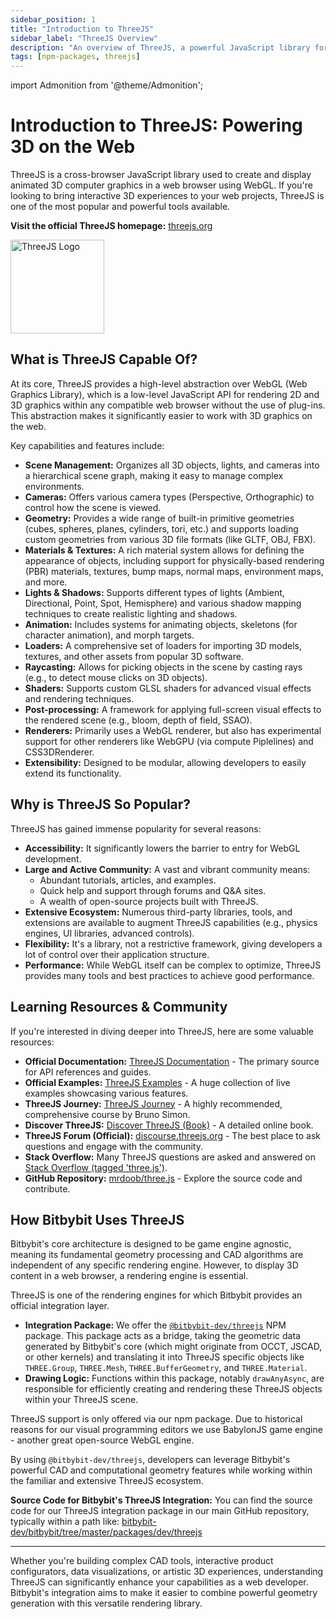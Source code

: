 ```yaml
---
sidebar_position: 1
title: "Introduction to ThreeJS"
sidebar_label: "ThreeJS Overview"
description: "An overview of ThreeJS, a powerful JavaScript library for creating and displaying 3D graphics in web browsers, and how it's integrated with Bitbybit."
tags: [npm-packages, threejs]
---
```


import Admonition from '@theme/Admonition';

# Introduction to ThreeJS: Powering 3D on the Web

ThreeJS is a cross-browser JavaScript library used to create and display animated 3D computer graphics in a web browser using WebGL. If you're looking to bring interactive 3D experiences to your web projects, ThreeJS is one of the most popular and powerful tools available.

**Visit the official ThreeJS homepage:** <a href="https://threejs.org/" target="_blank" rel="noopener noreferrer">threejs.org</a>

<img 
  src="https://bitbybit.dev/assets/threejs-logo.png" 
  width="150"
  alt="ThreeJS Logo" 
  title="ThreeJS Logo" />


## What is ThreeJS Capable Of?

At its core, ThreeJS provides a high-level abstraction over WebGL (Web Graphics Library), which is a low-level JavaScript API for rendering 2D and 3D graphics within any compatible web browser without the use of plug-ins. This abstraction makes it significantly easier to work with 3D graphics on the web.

Key capabilities and features include:

*   **Scene Management:** Organizes all 3D objects, lights, and cameras into a hierarchical scene graph, making it easy to manage complex environments.
*   **Cameras:** Offers various camera types (Perspective, Orthographic) to control how the scene is viewed.
*   **Geometry:** Provides a wide range of built-in primitive geometries (cubes, spheres, planes, cylinders, tori, etc.) and supports loading custom geometries from various 3D file formats (like GLTF, OBJ, FBX).
*   **Materials & Textures:** A rich material system allows for defining the appearance of objects, including support for physically-based rendering (PBR) materials, textures, bump maps, normal maps, environment maps, and more.
*   **Lights & Shadows:** Supports different types of lights (Ambient, Directional, Point, Spot, Hemisphere) and various shadow mapping techniques to create realistic lighting and shadows.
*   **Animation:** Includes systems for animating objects, skeletons (for character animation), and morph targets.
*   **Loaders:** A comprehensive set of loaders for importing 3D models, textures, and other assets from popular 3D software.
*   **Raycasting:** Allows for picking objects in the scene by casting rays (e.g., to detect mouse clicks on 3D objects).
*   **Shaders:** Supports custom GLSL shaders for advanced visual effects and rendering techniques.
*   **Post-processing:** A framework for applying full-screen visual effects to the rendered scene (e.g., bloom, depth of field, SSAO).
*   **Renderers:** Primarily uses a WebGL renderer, but also has experimental support for other renderers like WebGPU (via compute Piplelines) and CSS3DRenderer.
*   **Extensibility:** Designed to be modular, allowing developers to easily extend its functionality.

## Why is ThreeJS So Popular?

ThreeJS has gained immense popularity for several reasons:

*   **Accessibility:** It significantly lowers the barrier to entry for WebGL development.
*   **Large and Active Community:** A vast and vibrant community means:
    *   Abundant tutorials, articles, and examples.
    *   Quick help and support through forums and Q&A sites.
    *   A wealth of open-source projects built with ThreeJS.
*   **Extensive Ecosystem:** Numerous third-party libraries, tools, and extensions are available to augment ThreeJS capabilities (e.g., physics engines, UI libraries, advanced controls).
*   **Flexibility:** It's a library, not a restrictive framework, giving developers a lot of control over their application structure.
*   **Performance:** While WebGL itself can be complex to optimize, ThreeJS provides many tools and best practices to achieve good performance.

## Learning Resources & Community

If you're interested in diving deeper into ThreeJS, here are some valuable resources:

*   **Official Documentation:** <a href="https://threejs.org/docs/" target="_blank" rel="noopener noreferrer">ThreeJS Documentation</a> - The primary source for API references and guides.
*   **Official Examples:** <a href="https://threejs.org/examples/" target="_blank" rel="noopener noreferrer">ThreeJS Examples</a> - A huge collection of live examples showcasing various features.
*   **ThreeJS Journey:** <a href="https://threejs-journey.com/" target="_blank" rel="noopener noreferrer">ThreeJS Journey</a> - A highly recommended, comprehensive course by Bruno Simon.
*   **Discover ThreeJS:** <a href="https://discoverthreejs.com/" target="_blank" rel="noopener noreferrer">Discover ThreeJS (Book)</a> - A detailed online book.
*   **ThreeJS Forum (Official):** <a href="https://discourse.threejs.org/" target="_blank" rel="noopener noreferrer">discourse.threejs.org</a> - The best place to ask questions and engage with the community.
*   **Stack Overflow:** Many ThreeJS questions are asked and answered on <a href="https://stackoverflow.com/questions/tagged/three.js" target="_blank" rel="noopener noreferrer">Stack Overflow (tagged 'three.js')</a>.
*   **GitHub Repository:** <a href="https://github.com/mrdoob/three.js/" target="_blank" rel="noopener noreferrer">mrdoob/three.js</a> - Explore the source code and contribute.

## How Bitbybit Uses ThreeJS

Bitbybit's core architecture is designed to be game engine agnostic, meaning its fundamental geometry processing and CAD algorithms are independent of any specific rendering engine. However, to display 3D content in a web browser, a rendering engine is essential.

ThreeJS is one of the rendering engines for which Bitbybit provides an official integration layer.

*   **Integration Package:** We offer the <a href="https://www.npmjs.com/package/@bitbybit-dev/threejs" target="_blank" rel="noopener noreferrer">`@bitbybit-dev/threejs`</a> NPM package. This package acts as a bridge, taking the geometric data generated by Bitbybit's core (which might originate from OCCT, JSCAD, or other kernels) and translating it into ThreeJS specific objects like `THREE.Group`, `THREE.Mesh`, `THREE.BufferGeometry`, and `THREE.Material`.
*   **Drawing Logic:** Functions within this package, notably `drawAnyAsync`, are responsible for efficiently creating and rendering these ThreeJS objects within your ThreeJS scene.

<Admonition type="info" title="ThreeJS is not used on our visual programming editors">
    ThreeJS support is only offered via our npm package. Due to historical reasons for our visual programming editors we use BabylonJS game engine - another great open-source WebGL engine.
</Admonition>

By using `@bitbybit-dev/threejs`, developers can leverage Bitbybit's powerful CAD and computational geometry features while working within the familiar and extensive ThreeJS ecosystem.

**Source Code for Bitbybit's ThreeJS Integration:**
You can find the source code for our ThreeJS integration package in our main GitHub repository, typically within a path like:
<a href="https://github.com/bitbybit-dev/bitbybit/tree/master/packages/dev/threejs" target="_blank" rel="noopener noreferrer">bitbybit-dev/bitbybit/tree/master/packages/dev/threejs</a>

---

Whether you're building complex CAD tools, interactive product configurators, data visualizations, or artistic 3D experiences, understanding ThreeJS can significantly enhance your capabilities as a web developer. Bitbybit's integration aims to make it easier to combine powerful geometry generation with this versatile rendering library.